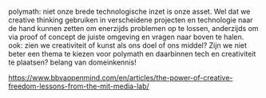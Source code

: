 polymath: 
niet onze brede technologische inzet is onze asset. Wel dat we creative thinking gebruiken in verscheidene projecten en technologie naar de hand kunnen zetten om enerzijds problemen op te lossen, anderzijds om via proof of concept de juiste omgeving en vragen naar boven te halen.
ook: zien we creativiteit of kunst als ons doel of ons middel?
Zijn we niet beter een thema te kiezen voor polymath en daarbinnen tech en creativiteit te plaatsen? belang van domeinkennis!

https://www.bbvaopenmind.com/en/articles/the-power-of-creative-freedom-lessons-from-the-mit-media-lab/
